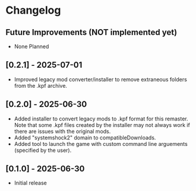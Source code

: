 # Changelog

## Future Improvements (NOT implemented yet)

- None Planned

## [0.2.1] - 2025-07-01

- Improved legacy mod converter/installer to remove extraneous folders from the .kpf archive.

## [0.2.0] - 2025-06-30

- Added installer to convert legacy mods to .kpf format for this remaster. Note that some .kpf files created by the installer may not always work if there are issues with the original mods.
- Added "systemshock2" domain to compatibleDownloads.
- Added tool to launch the game with custom command line arguements (specified by the user).

## [0.1.0] - 2025-06-30

- Initial release
